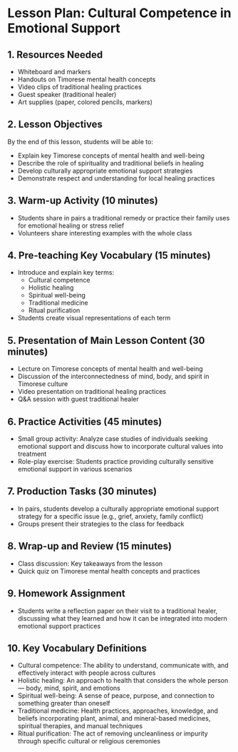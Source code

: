 # Lesson Plan: Cultural Competence in Emotional Support

## 1. Resources Needed

- Whiteboard and markers
- Handouts on Timorese mental health concepts
- Video clips of traditional healing practices
- Guest speaker (traditional healer)
- Art supplies (paper, colored pencils, markers)

## 2. Lesson Objectives

By the end of this lesson, students will be able to:
- Explain key Timorese concepts of mental health and well-being
- Describe the role of spirituality and traditional beliefs in healing
- Develop culturally appropriate emotional support strategies
- Demonstrate respect and understanding for local healing practices

## 3. Warm-up Activity (10 minutes)

- Students share in pairs a traditional remedy or practice their family uses for emotional healing or stress relief
- Volunteers share interesting examples with the whole class

## 4. Pre-teaching Key Vocabulary (15 minutes)

- Introduce and explain key terms:
  - Cultural competence
  - Holistic healing
  - Spiritual well-being
  - Traditional medicine
  - Ritual purification
- Students create visual representations of each term

## 5. Presentation of Main Lesson Content (30 minutes)

- Lecture on Timorese concepts of mental health and well-being
- Discussion of the interconnectedness of mind, body, and spirit in Timorese culture
- Video presentation on traditional healing practices
- Q&A session with guest traditional healer

## 6. Practice Activities (45 minutes)

- Small group activity: Analyze case studies of individuals seeking emotional support and discuss how to incorporate cultural values into treatment
- Role-play exercise: Students practice providing culturally sensitive emotional support in various scenarios

## 7. Production Tasks (30 minutes)

- In pairs, students develop a culturally appropriate emotional support strategy for a specific issue (e.g., grief, anxiety, family conflict)
- Groups present their strategies to the class for feedback

## 8. Wrap-up and Review (15 minutes)

- Class discussion: Key takeaways from the lesson
- Quick quiz on Timorese mental health concepts and practices

## 9. Homework Assignment

- Students write a reflection paper on their visit to a traditional healer, discussing what they learned and how it can be integrated into modern emotional support practices

## 10. Key Vocabulary Definitions

- Cultural competence: The ability to understand, communicate with, and effectively interact with people across cultures
- Holistic healing: An approach to health that considers the whole person — body, mind, spirit, and emotions
- Spiritual well-being: A sense of peace, purpose, and connection to something greater than oneself
- Traditional medicine: Health practices, approaches, knowledge, and beliefs incorporating plant, animal, and mineral-based medicines, spiritual therapies, and manual techniques
- Ritual purification: The act of removing uncleanliness or impurity through specific cultural or religious ceremonies